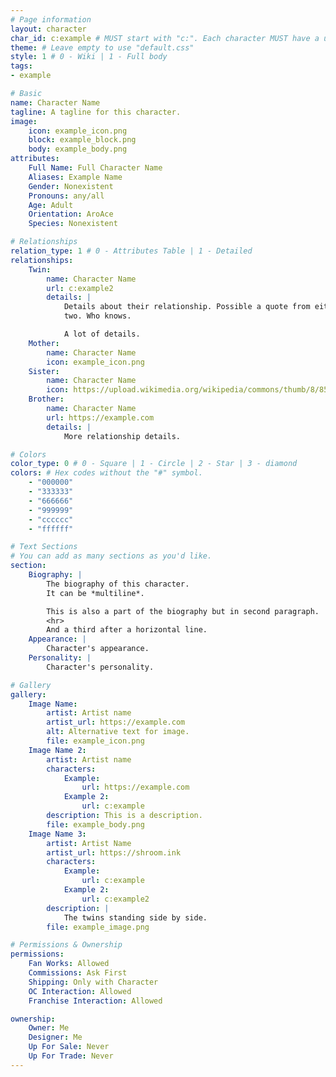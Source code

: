 ```yaml
---
# Page information
layout: character
char_id: c:example # MUST start with "c:". Each character MUST have a unique ID. They are case sensitive.
theme: # Leave empty to use "default.css"
style: 1 # 0 - Wiki | 1 - Full body
tags:
- example

# Basic
name: Character Name
tagline: A tagline for this character.
image:
    icon: example_icon.png
    block: example_block.png
    body: example_body.png
attributes:
    Full Name: Full Character Name
    Aliases: Example Name
    Gender: Nonexistent
    Pronouns: any/all
    Age: Adult
    Orientation: AroAce
    Species: Nonexistent

# Relationships
relation_type: 1 # 0 - Attributes Table | 1 - Detailed
relationships:
    Twin:
        name: Character Name
        url: c:example2
        details: |
            Details about their relationship. Possible a quote from either of the
            two. Who knows.

            A lot of details.
    Mother:
        name: Character Name
        icon: example_icon.png
    Sister:
        name: Character Name
        icon: https://upload.wikimedia.org/wikipedia/commons/thumb/8/85/Smiley.svg/1024px-Smiley.svg.png
    Brother:
        name: Character Name
        url: https://example.com
        details: |
            More relationship details.

# Colors
color_type: 0 # 0 - Square | 1 - Circle | 2 - Star | 3 - diamond
colors: # Hex codes without the "#" symbol.
    - "000000"
    - "333333"
    - "666666"
    - "999999"
    - "cccccc"
    - "ffffff"

# Text Sections
# You can add as many sections as you'd like.
section:
    Biography: |
        The biography of this character.
        It can be *multiline*.

        This is also a part of the biography but in second paragraph.
        <hr>
        And a third after a horizontal line.
    Appearance: |
        Character's appearance.
    Personality: |
        Character's personality.

# Gallery
gallery:
    Image Name:
        artist: Artist name
        artist_url: https://example.com
        alt: Alternative text for image.
        file: example_icon.png
    Image Name 2:
        artist: Artist name
        characters:
            Example:
                url: https://example.com
            Example 2:
                url: c:example
        description: This is a description.
        file: example_body.png
    Image Name 3:
        artist: Artist Name
        artist_url: https://shroom.ink
        characters:
            Example:
                url: c:example
            Example 2:
                url: c:example2
        description: |
            The twins standing side by side.
        file: example_image.png

# Permissions & Ownership
permissions:
    Fan Works: Allowed
    Commissions: Ask First
    Shipping: Only with Character
    OC Interaction: Allowed
    Franchise Interaction: Allowed

ownership:
    Owner: Me
    Designer: Me
    Up For Sale: Never
    Up For Trade: Never
---
```

